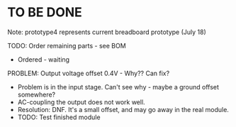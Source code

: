 # TO BE DONE

Note: prototype4 represents current breadboard prototype (July 18)

TODO: Order remaining parts - see BOM
* Ordered - waiting

PROBLEM: Output voltage offset 0.4V - Why?? Can fix?
* Problem is in the input stage. Can't see why - maybe a ground offset somewhere?
* AC-coupling the output does not work well.
* Resolution: DNF. It's a small offset, and may go away in the real module.
* TODO: Test finished module
